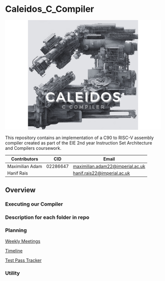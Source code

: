 # Caleidos_C_Compiler
<p align="center">
  <img src="./documentation/media/logo_img.png" alt="image_alt_text">
</p>

This repository contains an implementation of a C90 to RISC-V assembly compiler created as part of the EIE 2nd year Instruction Set Architecture and Compilers coursework.

|Contributors|CID|Email|
| ------ | ------ | ------ |
|Maximilian Adam| 02286647 | maximilian.adam22@imperial.ac.uk |
| Hanif Rais | | hanif.rais22@imperial.ac.uk |

## Overview

### Executing our Compiler


### **Description for each folder in repo**

### Planning


[Weekly Meetings](./documentation/planning/)

[Timeline](./documentation/planning/Timeline.md)

[Test Pass Tracker](./documentation/planning/TestPassTracker.md)


### Utility
